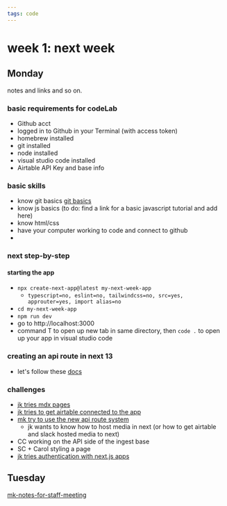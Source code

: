 ```yaml
---
tags: code
---
```

# week 1: next week





## Monday

notes and links and so on.




### basic requirements for codeLab

- Github acct
- logged in to Github in your Terminal (with access token) 
- homebrew installed
- git installed
- node installed
- visual studio code installed
- Airtable API Key and base info


### basic skills

- know git basics [git basics](/ikVAcx-yT3WJTOm6yje30A)
- know js basics (to do: find a link for a basic javascript tutorial and add here)
- know html/css
- have your computer working to code and connect to github
- 



### next step-by-step

#### starting the app
- `npx create-next-app@latest my-next-week-app`
    - `typescript=no, eslint=no, tailwindcss=no, src=yes, approuter=yes, import alias=no`
- `cd my-next-week-app`
- `npm run dev`
- go to http://localhost:3000
- command T to open up new tab in same directory, then `code .` to open up your app in visual studio code



### creating an api route in next 13

- let's follow these [docs](https://nextjs.org/docs/app/building-your-application/routing/router-handlers)


### challenges
* [jk tries mdx pages](/xwDKj_xdR-y3MA6t4xsn8g)
* [jk tries to get airtable connected to the app](/9LfPxOjVRSSb4D603iLfLA)
* [mk try to use the new api route system](/FFjmyKnwQS-OtQWZISAu1w)
    * jk wants to know how to host media in next (or how to get airtable and slack hosted media to next)
* CC working on the API side of the ingest base
* SC + Carol styling a page
* [jk tries authentication with next.js apps](/O_Ia0XXwREysYWPX0NGWsQ)

## Tuesday

[mk-notes-for-staff-meeting](/yL1t4DGsSZuwZpD3XS0ffg)